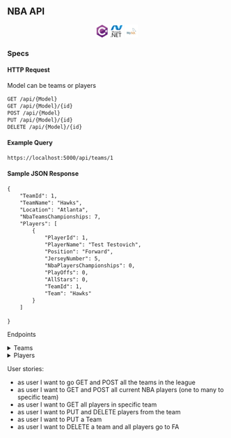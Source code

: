 ## NBA API
<p align="center">
<img src="https://raw.githubusercontent.com/devicons/devicon/master/icons/csharp/csharp-original.svg" alt="csharp" width="30" />
<img src="https://raw.githubusercontent.com/devicons/devicon/master/icons/dot-net/dot-net-original-wordmark.svg" alt="dotnet" width="30"/>
<img alt="MySQL" width="30px" src="https://raw.githubusercontent.com/github/explore/80688e429a7d4ef2fca1e82350fe8e3517d3494d/topics/mysql/mysql.png" /> 
</p>

### Specs
#### HTTP Request
Model can be teams or players
```
GET /api/{Model}
GET /api/{Model}/{id}
POST /api/{Model}
PUT /api/{Model}/{id}
DELETE /api/{Model}/{id}
```
#### Example Query
```
https://localhost:5000/api/teams/1
```

#### Sample JSON Response
```
{
    "TeamId": 1,
    "TeamName": "Hawks",
    "Location": "Atlanta",
    "NbaTeamsChampionships: 7,
    "Players": [
        {
            "PlayerId": 1,
            "PlayerName": "Test Testovich",
            "Position": "Forward",
            "JerseyNumber": 5,
            "NbaPlayersChampionships": 0,
            "PlayOffs": 0,
            "AllStars": 0,
            "TeamId": 1,
            "Team": "Hawks"
        }
    ]

}
```

<endpoint>Endpoints
<details>
<summary>Teams</summary>

### NBA Teams
Access information on Official NBA Teams.

#### HTTP Request
```
GET /api/teams
POST /api/teams
GET /api/teams/{id}
PUT /api/teams/{id}
DELETE /api/teams/{id}
```

#### Path Parameters
| Parameter | Type | Default | Required | Description |
| :---: | :---: | :---: | :---: | --- |
| TeamName | string | none | true | Return matches by Team Name.
| Location | string | none | true | Return any NBA Teams in a certain Location/City.
| NbaTeamsChampionships | int | none | true | Return NBA Teams with specific number of NBA Championships in their franchise. |

#### Example Query
```
https://localhost:5000/api/teams/?location=toronto&NbaTeamsChampionships=1
```

#### Sample JSON Response
```
{
    "TeamId": 28,
    "TeamName": "Raptors",
    "Location": "Toronto",
    "NbaTeamsChampionships: 1,
    "Players": [
        {
            "PlayerId": 5,
            "PlayerName": "Kyle Lowry",
            "Position": "Point Guard",
            "JerseyNumber": 7,
            "NbaPlayersChampionships": 1,
            "PlayOffs": 10,
            "AllStars": 5,
            "TeamId": 28,
            "Team": "Raptors"
        }
    ]

}
```
</details>
<details>
<summary>Players</summary>

</details>
</endpoint>



User stories:
- as user I want to go GET and POST all the teams in the league
- as user I want to GET and POST all current NBA players (one to many to specific team)
- as user I want to GET all players in specific team
- as user I want to PUT and DELETE players from the team 
- as user I want to PUT a Team
- as user I want to DELETE a team and all players go to FA


<!-- {
        "teamName": "Test",
        "location": "Earth",
        "nbaTeamsChampionships": 0,
        "players": []
    }
        {
        "playerName": "Test Testovich",
        "position": "Forward",
        "jerseyNumber": 5,
        "nbaPlayersChampionships": 0,
        "playOffs": 0,
        "allStars": 0
    } -->